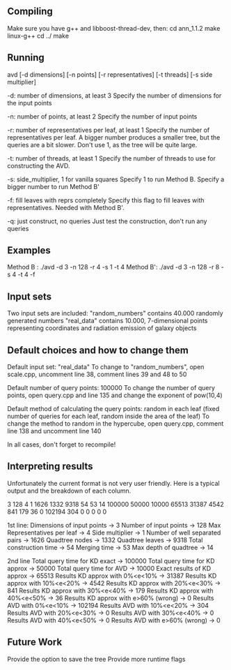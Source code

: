 Compiling
---------
Make sure you have g++ and libboost-thread-dev, then:
cd ann_1.1.2
make linux-g++
cd ../
make

Running
-------
  avd [-d dimensions] [-n points] [-r representatives] [-t threads] [-s side multiplier]      

  -d: number of dimensions, at least 3
  Specify the number of dimensions for the input points 

  -n: number of points, at least 2
  Specify the number of input points

  -r: number of representatives per leaf, at least 1
  Specify the number of representatives per leaf. A bigger number produces a smaller tree, but the queries are a bit slower.
  Don't use 1, as the tree will be quite large.

  -t: number of threads, at least 1
  Specify the number of threads to use for constructing the AVD.

  -s: side_multiplier, 1 for vanilla squares
  Specify 1 to run Method B. Specify a bigger number to run Method B'

  -f: fill leaves with reprs completely
  Specify this flag to fill leaves with representatives. Needed with Method B'.

  -q: just construct, no queries
  Just test the construction, don't run any queries

Examples
--------
Method B : ./avd -d 3 -n 128 -r 4 -s 1 -t 4 
Method B': ./avd -d 3 -n 128 -r 8 -s 4 -t 4 -f

Input sets
----------
Two input sets are included:
"random_numbers" contains 40.000 randomly generated numbers
"real_data" contains 10.000, 7-dimensional points representing coordinates and radiation emission of galaxy objects

Default choices and how to change them
--------------------------------------
Default input set: "real_data"
To change to "random_numbers", open scale.cpp, uncomment line 38, comment lines 39 and 48 to 50

Default number of query points: 100000
To change the number of query points, open query.cpp and line 135 and change the exponent of pow(10,4)

Default method of calculating the query points: random in each leaf (fixed number of queries for each leaf, random inside the area of the leaf)
To change the method to random in the hypercube, open query.cpp, comment line 138 and uncomment line 140

In all cases, don't forget to recompile!

Interpreting results
--------------------
Unfortunately the current format is not very user friendly. Here is a typical output and the breakdown of each column.

3 128 4 1 1626 1332 9318 54 53 14 
100000 50000 10000 65513 31387 4542 841 179 36 0 102194 304 0 0 0 0 0 

1st line:
Dimensions of input points     -> 3
Number of input points         -> 128
Max Representatives per leaf   -> 4
Side multiplier                -> 1
Number of well separated pairs -> 1626
Quadtree nodes                 -> 1332
Quadtree leaves                -> 9318
Total construction time        -> 54
Merging time                   -> 53
Max depth of quadtree          -> 14

2nd line
Total query time for KD exact        -> 100000
Total query time for KD approx       -> 50000
Total query time for AVD             -> 10000
Exact results of KD approx           -> 65513
Results KD approx with 0%<e<10%      -> 31387
Results KD approx with 10%<e<20%     -> 4542
Results KD approx with 20%<e<30%     -> 841
Results KD approx with 30%<e<40%     -> 179
Results KD approx with 40%<e<50%     -> 36
Results KD approx with e>60% (wrong) -> 0
Results AVD with 0%<e<10%            -> 102194
Results AVD with 10%<e<20%           -> 304
Results AVD with 20%<e<30%           -> 0
Results AVD with 30%<e<40%           -> 0
Results AVD with 40%<e<50%           -> 0
Results AVD with e>60% (wrong)       -> 0

Future Work
-----------
Provide the option to save the tree
Provide more runtime flags
